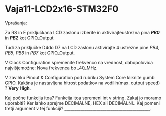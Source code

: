 # Vaja11-LCD2x16-STM32F0

Vprašanja:

Za RS in E priključkana LCD zaslonu izberite in aktivirajteustrezna pina ___PB0___ in ___PB2___ kot GPIO_Output

Tudi za priključke D4do D7 na LCD zaslonu aktivirajte 4 ustrezne pine _PB4_, _PB5_, _PB6_ in _PB7_ kot GPIO_Output. 

V Clock Configuration spremenite frekvenco na vrednost, dabopolovica najvišjemožne: Nova frekvenca bo _40_MHz.

V  zavihku Pinout  & Configuration pod  rubriku System  Core kliknite  gumb GPIO. Kakšna je nastavljena hitrost podatkov na vodilih(max. output speed) ? __Very High__.


Kaj počne funkcija itoa? Funkcija itoa spremeni int v string.
Zakaj jo moramo uporabiti?  Ker lahko sprejme DECIMALNE, HEX ali DECIMALNI..
Kaj pomeni tretji argument v tej funkciji? ___________________________________________.


